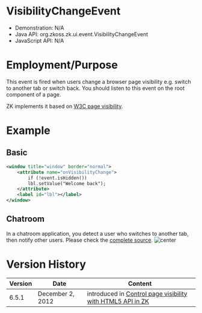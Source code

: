 

# VisibilityChangeEvent

- Demonstration: N/A
- Java API:
  <javadoc>org.zkoss.zk.ui.event.VisibilityChangeEvent</javadoc>
- JavaScript API: N/A

# Employment/Purpose

This event is fired when users change a browser page visibility e.g.
switch to another tab or switch back. You should listen to this event on
the root component of a page.

ZK implements it based on [W3C page
visibility](http://www.w3.org/TR/page-visibility/).

# Example

## Basic

``` xml
<window title="window" border="normal">
    <attribute name="onVisibilityChange">
        if (!event.isHidden())
        lbl.setValue("Welcome back");
    </attribute>
    <label id="lbl"></label>
</window>
```

## Chatroom

In a chatroom application, you detect a user who switches to another
tab, then notify other users. Please check the [complete
source](https://github.com/zkoss/zkbooks/blob/master/componentreference/src/main/webapp/events/chatroom.zul).
![ center](chatroom.png " center")

# Version History

| Version | Date             | Content                                                                                                                                      |
|---------|------------------|----------------------------------------------------------------------------------------------------------------------------------------------|
| 6.5.1   | December 2, 2012 | introduced in [Control page visibility with HTML5 API in ZK](http://blog.zkoss.org/2012/12/02/control-page-visibility-with-html5-api-in-zk/) |


